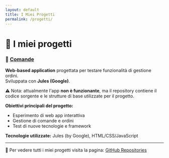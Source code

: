 ```yaml
---
layout: default
title: I Miei Progetti
permalink: /progetti/
---
```


# 🚀 I miei progetti

### 📌 [Comande](https://github.com/AlexMaina05/Comande)  
**Web-based application** progettata per testare funzionalità di gestione ordini.  
Sviluppata con **Jules (Google)**.  

⚠️ Nota: attualmente l'app **non è funzionante**, ma il repository contiene il codice sorgente e le strutture di base utilizzate per il progetto.  

**Obiettivi principali del progetto:**  
- Esperimento di web app interattiva  
- Gestione di comande e ordini  
- Test di nuove tecnologie e framework  

**Tecnologie utilizzate:** Jules (by Google), HTML/CSS/JavaScript  

---

🔎 Per vedere tutti i miei progetti visita la pagina: [GitHub Repositories](https://github.com/AlexMaina05?tab=repositories)
